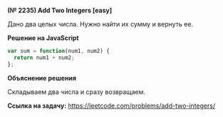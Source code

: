 **(№ 2235) Add Two Integers [easy]**

Дано два целых числа. Нужно найти их сумму и вернуть ее.

**Решение на JavaScript**

```javascript
var sum = function(num1, num2) {
  return num1 + num2;   
};
```

**Объяснение решения**

Складываем два числа и сразу возвращаем.

**Ссылка на задачу:** https://leetcode.com/problems/add-two-integers/